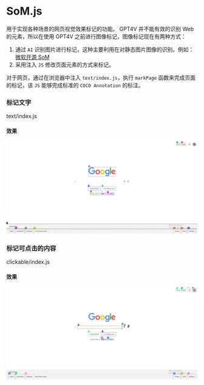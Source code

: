 # SoM.js

用于实现各种场景的网页视觉效果标记的功能。
GPT4V 并不能有效的识别 Web 的元素，所以在使用 GPT4V 之前进行图像标记，图像标记现在有两种方式：

 1. 通过 `AI` 识别图片进行标记，这种主要利用在对静态图片图像的识别。例如： [微软开源 SoM](https://github.com/microsoft/SoM)
 2. 采用注入 `JS` 修改页面元素的方式来标记。

对于网页，通过在浏览器中注入 `text/index.js`，执行 `markPage` 函数来完成页面的标记，该 `JS` 能够完成标准的 `COCO Annotation` 的标注。

### 标记文字

text/index.js

#### 效果

![](./assets/text.png)


### 标记可点击的内容

clickable/index.js

#### 效果

![](./assets/clickable.png)
